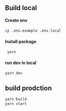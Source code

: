 ## Build local

#### Create env

```bash
cp .env.example .env.local
```

#### Install package

```bash
 yarn
```

#### run dev in local

```bash
yarn dev
```

## build prodction

```bash
yarn build
yarn start
```
